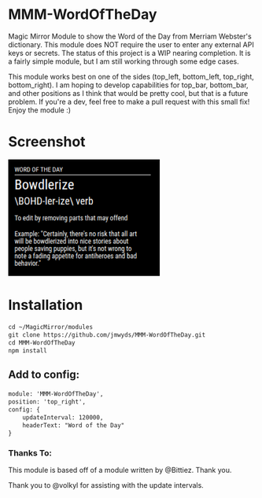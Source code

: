 # MMM-WordOfTheDay
Magic Mirror Module to show the Word of the Day from Merriam Webster's dictionary. This module does NOT require the user to enter any external API keys or secrets. The status of this project is a WIP nearing completion. It is a fairly simple module, but I am still working through some edge cases.

This module works best on one of the sides (top_left, bottom_left, top_right, bottom_right). I am hoping to develop capabilities for top_bar, bottom_bar, and other positions as I think that would be pretty cool, but that is a future problem. If you're a dev, feel free to make a pull request with this small fix!
Enjoy the module :)

# Screenshot
![Image of Word of the Day Module](wotdPic.png)


# Installation
```
cd ~/MagicMirror/modules
git clone https://github.com/jmwyds/MMM-WordOfTheDay.git
cd MMM-WordOfTheDay
npm install
```

## Add to config:
```
module: 'MMM-WordOfTheDay',
position: 'top_right',
config: {
	updateInterval: 120000,
	headerText: "Word of the Day"
}
```

### Thanks To:
This module is based off of a module written by @Bittiez. Thank you.

Thank you to @volkyl for assisting with the update intervals.
